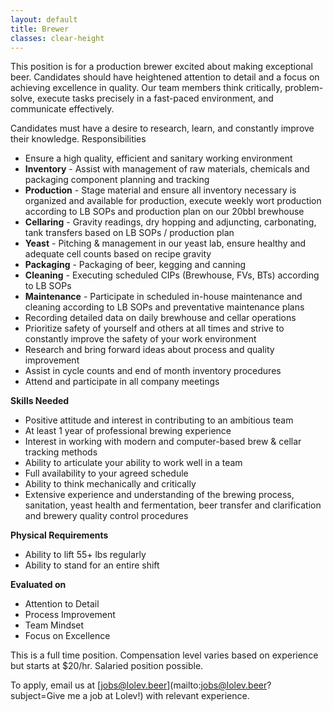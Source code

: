 ```yaml
---
layout: default
title: Brewer
classes: clear-height
---
```


This position is for a production brewer excited about making exceptional beer. Candidates should have heightened attention to detail and a focus on achieving excellence in quality. Our team members think critically, problem-solve, execute tasks precisely in a fast-paced environment, and communicate effectively.

Candidates must have a desire to research, learn, and constantly improve their knowledge.
Responsibilities

- Ensure a high quality, efficient and sanitary working environment
- **Inventory** - Assist with management of raw materials, chemicals and packaging component planning and tracking
- **Production** - Stage material and ensure all inventory necessary is organized and available for production, execute weekly wort production according to LB SOPs and production plan on our 20bbl brewhouse
- **Cellaring** - Gravity readings, dry hopping and adjuncting, carbonating, tank transfers based on LB SOPs / production plan
- **Yeast** - Pitching & management in our yeast lab, ensure healthy and adequate cell counts based on recipe gravity
- **Packaging** - Packaging of beer, kegging and canning
- **Cleaning** - Executing scheduled CIPs (Brewhouse, FVs, BTs) according to LB SOPs
- **Maintenance** - Participate in scheduled in-house maintenance and cleaning according to LB SOPs and preventative maintenance plans
- Recording detailed data on daily brewhouse and cellar operations
- Prioritize safety of yourself and others at all times and strive to constantly improve the safety of your work environment
- Research and bring forward ideas about process and quality improvement
- Assist in cycle counts and end of month inventory procedures
- Attend and participate in all company meetings

**Skills Needed**

- Positive attitude and interest in contributing to an ambitious team
- At least 1 year of professional brewing experience
- Interest in working with modern and computer-based brew & cellar tracking methods
- Ability to articulate your ability to work well in a team
- Full availability to your agreed schedule
- Ability to think mechanically and critically
- Extensive experience and understanding of the brewing process, sanitation, yeast health and fermentation, beer transfer and clarification and brewery quality control procedures

**Physical Requirements**

- Ability to lift 55+ lbs regularly
- Ability to stand for an entire shift

**Evaluated on**

- Attention to Detail
- Process Improvement
- Team Mindset
- Focus on Excellence

This is a full time position. Compensation level varies based on experience but starts at $20/hr. Salaried position possible.

To apply, email us at [jobs@lolev.beer](mailto:jobs@lolev.beer?subject=Give me a job at Lolev!) with relevant experience.
